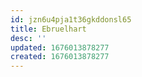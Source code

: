 ```yaml
---
id: jzn6u4pja1t36gkddonsl65
title: Ebruelhart
desc: ''
updated: 1676013878277
created: 1676013878277
---
```


